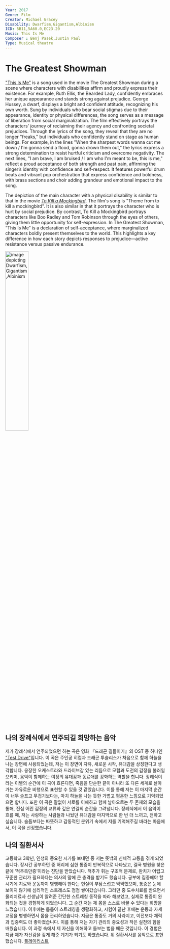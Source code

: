 ```yaml
---
Year: 2017
Genre: Film
Creator: Michael Gracey
Disability: Dwarfism,Gigantism,Albinism
ICD: 5B11,5A60.0,EC23.20
Music: This Is Me
Composer : Benj Pasek,Justin Paul
Type: Musical theatre
---
```


# The Greatest Showman

["This Is Me"](https://youtu.be/CjxugyZCfuw?si=BOoXxYIdEXs2kf-V) is a song used in the movie The Greatest Showman during a scene where characters with disabilities affirm and proudly express their existence. For example, Ruth Ellis, the Bearded Lady, confidently embraces her unique appearance and stands strong against prejudice. George Hussey, a dwarf, displays a bright and confident attitude, recognizing his own worth. Sung by individuals who bear social stigmas due to their appearance, identity or physical differences, the song serves as a message of liberation from social marginalization. The film effectively portrays the characters' journey of reclaiming their agency and confronting societal prejudices. Through the lyrics of the song, they reveal that they are no longer "freaks," but individuals who confidently stand on stage as human beings. For example, in the lines "When the sharpest words wanna cut me down / I'm gonna send a flood, gonna drown them out," the lyrics express a strong determination to resist hurtful criticism and overcome negativity. The next lines, "I am brave, I am bruised / I am who I'm meant to be, this is me," reflect a proud acceptance of both strength and past pain, affirming the singer’s identity with confidence and self-respect. It features powerful drum beats and vibrant pop orchestration that express confidence and boldness, with brass sections and choir adding grandeur and emotional impact to the song.

The depiction of the main character with a physical disability is similar to that in the movie [*To Kill a Mockingbird*](ha_jeonghyeon.md). The film's song is "Theme from to kill a mockingbird". It is also similar in that it portrays the character who is hurt by social prejudice. By contrast, To Kill a Mockingbird portrays characters like Boo Radley and Tom Robinson through the eyes of others, giving them little opportunity for self-expression. In The Greatest Showman, “This Is Me” is a declaration of self-acceptance, where marginalized characters boldly present themselves to the world. This highlights a key difference in how each story depicts responses to prejudice—active resistance versus passive endurance.

<img src="./shin_minchul_img.PNG" alt="image depicting Dwarfism,Gigantism,Albinism" style="width:38%;" />

## 나의 장례식에서 연주되길 희망하는 음악

제가 장례식에서 연주되었으면 하는 곡은 영화 『드래곤 길들이기』의 OST 중 하나인 ["Test Drive"](https://youtu.be/zTSXiF_cxG8?si=7ycozdrNBSjoQGtT)입니다. 이 곡은 주인공 히컵과 드래곤 투슬리스가 처음으로 함께 하늘을 나는 장면에 사용되었는데, 저는 이 장면이 자유, 새로운 시작, 유대감을 상징한다고 생각합니다. 웅장한 오케스트라와 드라이브감 있는 리듬으로 모험과 도전의 감정을 불러일으키며, 음악이 함께하는 여정의 유대감과 동료애를 강화하는 역할을 합니다. 장례식이라는 이별의 순간에 이 곡이 흐른다면, 죽음을 단순한 끝이 아니라 또 다른 세계로 날아가는 자유로운 비행으로 표현할 수 있을 것 같았습니다. 이를 통해 저는 이 마지막 순간이 너무 슬프고 무겁기보다는, 마치 하늘을 나는 듯한 가볍고 평온한 느낌으로 기억되었으면 합니다. 또한 이 곡은 말없이 서로를 이해하고 함께 날아오르는 두 존재의 모습을 통해, 진심 어린 감정의 교류와 깊은 연결의 순간을 그려냅니다. 장례식에서 이 음악이 흐를 때, 저는 사랑하는 사람들과 나눴던 유대감을 마지막으로 한 번 더 느끼고, 전하고 싶습니다. 슬픔보다는 따뜻하고 감동적인 분위기 속에서 저를 기억해주길 바라는 마음에서, 이 곡을 선정했습니다.

## 나의 질환서사

고등학교 3학년, 인생의 중요한 시기를 보내던 중 저는 뜻밖의 신체적 고통을 겪게 되었습니다. 장시간 공부하던 중 허리에 심한 통증이 반복적으로 나타났고, 결국 병원을 찾은 끝에 ‘척추측만증’이라는 진단을 받았습니다. 척추가 휘는 구조적 문제로, 완치가 어렵고 꾸준한 관리가 필요하다는 의사의 말에 큰 충격을 받기도 했습니다. 공부에 집중해야 할 시기에 치료와 운동까지 병행해야 한다는 현실이 부담스럽고 막막했으며, 통증은 눈에 보이지 않기에 심리적인 스트레스도 점점 쌓여갔습니다. 그러던 중 도수치료를 받으면서 물리치료사 선생님이 알려준 간단한 스트레칭 동작을 따라 해보았고, 실제로 통증이 완화되는 것을 경험하게 되었습니다. 그 순간 저는 제 몸을 스스로 바꿀 수 있다는 희망을 느꼈습니다. 이후에는 틈틈이 스트레칭을 생활화하고, 시험이 끝난 후에는 운동과 자세 교정을 병행하면서 몸을 관리하였습니다. 지금은 통증도 거의 사라지고, 이전보다 체력과 집중력도 더 좋아졌습니다. 이를 통해 저는 자기 관리의 중요성과 작은 실천의 힘을 배웠습니다. 이 과정 속에서 제 자신을 이해하고 돌보는 법을 배운 것입니다. 이 경험은 지금 제가 자신감을 갖게 해준 계기가 되기도 하였습니다.
위 질환서사를 음악으로 표현했습니다. [플레이리스트](https://youtube.com/playlist?list=PL9JufyOGplZDGgieDGTfNTRmWNmvpz9qS&si=rlQnIQKMA3B83fcA)

